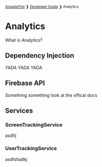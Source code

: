 <small>
<a href="..">AngularFire</a> &#10097; <a href="../README.md#developer-guide">Developer Guide</a> &#10097; Analytics
</small>

# Analytics

What is Analytics?

## Dependency Injection

YADA YADA YADA

## Firebase API

Something something look at the offical docs

## Services

### ScreenTrackingService

asdfij

### UserTrackingService

asdfsfadlkj